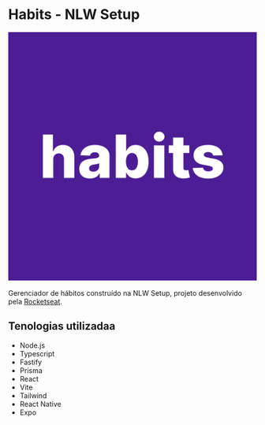 # Habits - NLW Setup

![Habits Logo](/mobile/assets/icon.png "Habits Logo")

Gerenciador de hábitos construído na NLW Setup, projeto desenvolvido pela [Rocketseat](https://www.rocketseat.com.br/).

## Tenologias utilizadaa

- Node.js
- Typescript
- Fastify
- Prisma
- React
- Vite
- Tailwind
- React Native
- Expo
